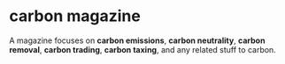 # carbon magazine

A magazine focuses on **carbon emissions**, **carbon neutrality**, **carbon removal**, **carbon trading**, **carbon taxing**, and any related stuff to carbon.
